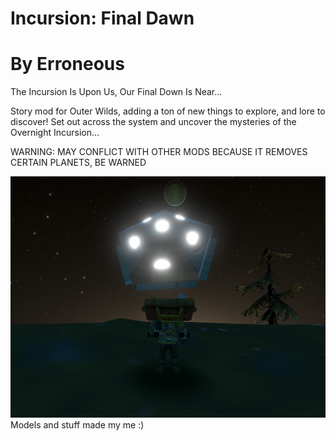# Incursion: Final Dawn
# By Erroneous

The Incursion Is Upon Us, Our Final Down Is Near...

Story mod for Outer Wilds, adding a ton of new things to explore, and lore to discover! Set out across the system and uncover the mysteries of the Overnight Incursion...

WARNING: MAY CONFLICT WITH OTHER MODS BECAUSE IT REMOVES CERTAIN PLANETS, BE WARNED

![Screen Shot 2022-01-11 at 4 50 18 pm](https://raw.githubusercontent.com/ErroneousCreationist/incursionfinaldawn/main/Screen%20Shot%202022-01-11%20at%204.50.18%20pm.png)
Models and stuff made my me :)
